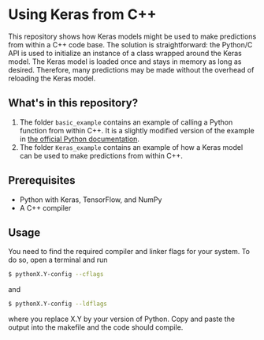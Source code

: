 # Using Keras from C++

This repository shows how Keras models might be used to make predictions from within a C++ code base. The solution is straightforward: the Python/C API is used to initialize an instance of a class wrapped around the Keras model. The Keras model is loaded once and stays in memory as long as desired. Therefore, many predictions may be made without the overhead of reloading the Keras model.

## What's in this repository?

1. The folder `basic_example` contains an example of calling a Python function from within C++. It is a slightly modified version of the example in [the official Python documentation](https://docs.python.org/3.7/extending/embedding.html).
2. The folder `Keras_example` contains an example of how a Keras model can be used to make predictions from within C++.

## Prerequisites

* Python with Keras, TensorFlow, and NumPy
* A C++ compiler

## Usage

You need to find the required compiler and linker flags for your system. To do so, open a terminal and run

```bash
$ pythonX.Y-config --cflags
```

and

```bash
$ pythonX.Y-config --ldflags
```

where you replace X.Y by your version of Python. Copy and paste the output into the makefile and the code should compile.
